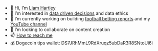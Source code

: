 - 👋 Hi, I’m [Liam Hartley](www.liamhartley.co.uk/)
- 👀 I’m interested in [data driven decisions](https://www.youtube.com/channel/UCO_ge4iFmbKay3HVYNd7dAQ) and data ethics
- 🌱 I’m currently working on building [football betting reports](www.liamhartley.co.uk/football) and my [YouTube channel](https://www.youtube.com/channel/UCO_ge4iFmbKay3HVYNd7dAQ)
- 💞️ I’m looking to collaborate on content creation
- 📫 [How to reach me](www.liamhartley.co.uk/about)
- 💰 Dogecoin tips wallet: DS7JRhMmL9RdXruqz5ubDaR3R8SNtoUi6i
